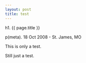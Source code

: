 ```yaml
---
layout: post
title: test
---
```


h1. {{ page.title }}

p(meta). 18 Oct 2008 - St. James, MO

This is only a test.

Still just a test.